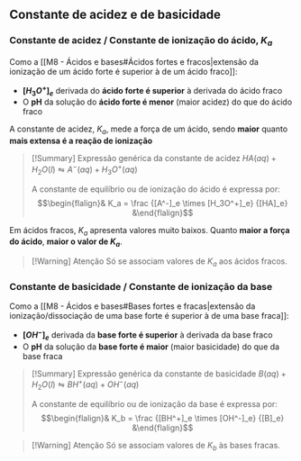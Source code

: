 ## Constante de acidez e de basicidade
### Constante de acidez / Constante de ionização do ácido, $K_a$
Como a [[M8 - Ácidos e bases#Ácidos fortes e fracos|extensão da ionização de um ácido forte é superior à de um ácido fraco]]:
- **$[H_3O^+]_e$** derivada do **ácido forte é superior** à derivada do ácido fraco
- O **pH** da solução do **ácido forte é menor** (maior acidez) do que do ácido fraco

A constante de acidez, $K_a$, mede a força de um ácido, sendo **maior** quanto **mais extensa é a reação de ionização**
> [!Summary] Expressão genérica da constante de acidez
>$HA (aq) + H_2O (l) \leftrightharpoons A^- (aq) + H_3O^+ (aq)$
>
>A constante de equilíbrio ou de ionização do ácido é expressa por:
>$$\begin{flalign}& K_a = \frac {[A^-]_e \times [H_3O^+]_e} {[HA]_e} &\end{flalign}$$

Em ácidos fracos, $K_a$ apresenta valores muito baixos. Quanto **maior a força do ácido**, **maior o valor de $K_a$**.

>[!Warning] Atenção
>Só se associam valores de $K_a$ aos ácidos fracos.

### Constante de basicidade / Constante de ionização da base
Como a [[M8 - Ácidos e bases#Bases fortes e fracas|extensão da ionização/dissociação de uma base forte é superior à de uma base fraca]]:
- **$[OH^-]_e$** derivada da **base forte é superior** à derivada da base fraco
- O **pH** da solução da **base forte é maior** (maior basicidade) do que da base fraca

> [!Summary] Expressão genérica da constante de basicidade
>$B (aq) + H_2O (l) \leftrightharpoons BH^+ (aq) + OH^- (aq)$
>
>A constante de equilíbrio ou de ionização da base é expressa por:
>$$\begin{flalign}& K_b = \frac {[BH^+]_e \times [OH^-]_e} {[B]_e} &\end{flalign}$$

>[!Warning] Atenção
>Só se associam valores de $K_b$ às bases fracas.